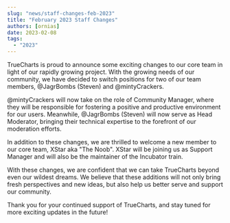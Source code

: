 ```yaml
---
slug: "news/staff-changes-feb-2023"
title: "February 2023 Staff Changes"
authors: [ornias]
date: 2023-02-08
tags:
  - "2023"
---
```


TrueCharts is proud to announce some exciting changes to our core team in light of our rapidly growing project. With the growing needs of our community, we have decided to switch positions for two of our team members, @JagrBombs (Steven) and @mintyCrackers.

@mintyCrackers will now take on the role of Community Manager, where they will be responsible for fostering a positive and productive environment for our users. Meanwhile, @JagrBombs (Steven) will now serve as Head Moderator, bringing their technical expertise to the forefront of our moderation efforts.

In addition to these changes, we are thrilled to welcome a new member to our core team, XStar aka "The Noob". XStar will be joining us as Support Manager and will also be the maintainer of the Incubator train.

With these changes, we are confident that we can take TrueCharts beyond even our wildest dreams. We believe that these additions will not only bring fresh perspectives and new ideas, but also help us better serve and support our community.

Thank you for your continued support of TrueCharts, and stay tuned for more exciting updates in the future!
